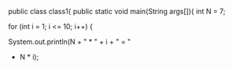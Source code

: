 public class class1{
public static void main(String args[]){ int N = 7;


for (int i = 1; i <= 10; i++) {

System.out.println(N + " * " + i + " = "
+ N * i);
